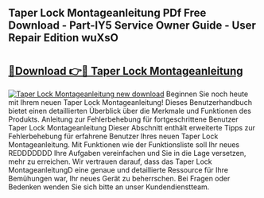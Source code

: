 ## Taper Lock Montageanleitung PDf Free Download - Part-lY5 Service Owner Guide - User Repair Edition wuXsO

# <h2><a href="http://df7bpof.blite.top/?on=Taper+Lock+Montageanleitung">🔗Download 👉🔴 Taper Lock Montageanleitung</a></h2>

[![Taper Lock Montageanleitung new download](https://i.imgur.com/lujVjoI.png)](http://df7bpof.blite.top/?on=Taper+Lock+Montageanleitung)
Beginnen Sie noch heute mit Ihrem neuen Taper Lock Montageanleitung! Dieses Benutzerhandbuch bietet einen detaillierten Überblick über die Merkmale und Funktionen des Produkts. Anleitung zur Fehlerbehebung für fortgeschrittene Benutzer Taper Lock Montageanleitung Dieser Abschnitt enthält erweiterte Tipps zur Fehlerbehebung für erfahrene Benutzer Ihres neuen Taper Lock Montageanleitung. Mit Funktionen wie der Funktionsliste soll Ihr neues REDDDDDDD Ihre Aufgaben vereinfachen und Sie in die Lage versetzen, mehr zu erreichen. Wir vertrauen darauf, dass das Taper Lock MontageanleitungD eine genaue und detaillierte Ressource für Ihre Bemühungen war, Ihr neues Gerät zu beherrschen. Bei Fragen oder Bedenken wenden Sie sich bitte an unser Kundendienstteam.
